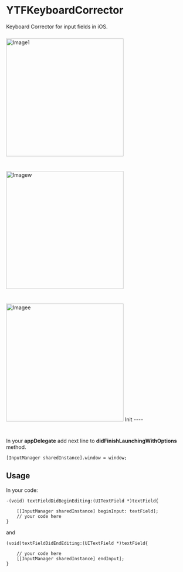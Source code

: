 YTFKeyboardCorrector
====================

Keyboard Corrector for input fields in iOS.


<img src="https://raw.github.com/yetithefoot/YTFKeyboardCorrector/master/raw/1.png" alt="Image1" title="YTFKeyboardCorrector" style="width:320px!important; display:inline; margin: 10px auto 30px auto;"/>
<img src="https://raw.github.com/yetithefoot/YTFKeyboardCorrector/master/raw/2.png" alt="Imagew" title="YTFKeyboardCorrector" style="width:320px!important; display:inline; margin: 10px auto 30px auto;"/>
<img src="https://raw.github.com/yetithefoot/YTFKeyboardCorrector/master/raw/3.png" alt="Imagee" title="YTFKeyboardCorrector" style="width:320px!important; display:inline; margin: 10px auto 30px auto;"/>
Init
----

In your **appDelegate** add next line to **didFinishLaunchingWithOptions** method.

	[InputManager sharedInstance].window = window;



Usage
-----

In your code:

	-(void) textFieldDidBeginEditing:(UITextField *)textField{

		[[InputManager sharedInstance] beginInput: textField];
		// your code here
	}

and

	(void)textFieldDidEndEditing:(UITextField *)textField{

		// your code here
		[[InputManager sharedInstance] endInput];
	}